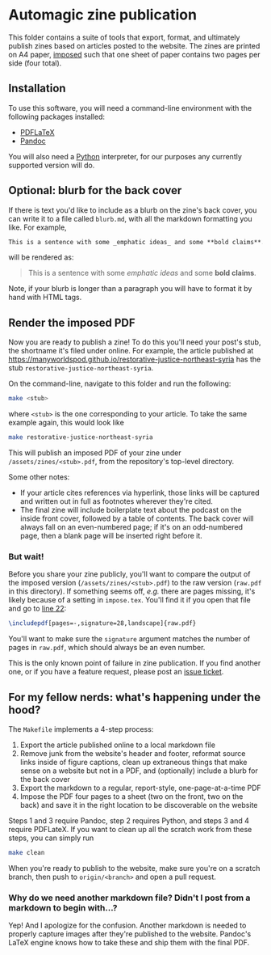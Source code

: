 # Automagic zine publication

This folder contains a suite of tools that export, format, and ultimately
publish zines based on articles posted to the website. The zines are printed
on A4 paper, [imposed](https://en.wikipedia.org/wiki/Imposition) such that one
sheet of paper contains two pages per side (four total).

## Installation

To use this software, you will need a command-line environment with the
following packages installed:

* [PDFLaTeX](https://www.latex-project.org/get/)
* [Pandoc](https://pandoc.org/installing.html)

You will also need a [Python](https://www.python.org/) interpreter, for our
purposes any currently supported version will do.

## Optional: blurb for the back cover

If there is text you'd like to include as a blurb on the zine's back cover, you
can write it to a file called `blurb.md`, with all the markdown formatting you
like. For example,


```markdown
This is a sentence with some _emphatic ideas_ and some **bold claims**.
```

will be rendered as:

> This is a sentence with some _emphatic ideas_ and some **bold claims**.

Note, if your blurb is longer than a paragraph you will have to format it by
hand with HTML tags.

## Render the imposed PDF

Now you are ready to publish a zine! To do this you'll need your post's stub,
the shortname it's filed under online. For example, the article published at
https://manyworldspod.github.io/restorative-justice-northeast-syria has the
stub `restorative-justice-northeast-syria`.

On the command-line, navigate to this folder and run the following:

```bash
make <stub>
```

where `<stub>` is the one corresponding to your article. To take the same
example again, this would look like

```bash
make restorative-justice-northeast-syria
```

This will publish an imposed PDF of your zine under `/assets/zines/<stub>.pdf`,
from the repository's top-level directory.

Some other notes:

* If your article cites references via hyperlink, those links will be captured
  and written out in full as footnotes wherever they're cited.
* The final zine will include boilerplate text about the podcast on the inside
  front cover, followed by a table of contents. The back cover will always fall
  on an even-numbered page; if it's on an odd-numbered page, then a blank page
  will be inserted right before it.

### But wait!

Before you share your zine publicly, you'll want to compare the output of the
imposed version (`/assets/zines/<stub>.pdf`) to the raw version (`raw.pdf` in
this directory). If something seems off, _e.g._ there are pages missing, it's
likely because of a setting in `impose.tex`. You'll find it if you open that
file and go to
[line 22](https://github.com/manyworldspod/manyworldspod.github.io/blob/main/_zines/impose.tex#L22):

```tex
\includepdf[pages=-,signature=28,landscape]{raw.pdf}
```

You'll want to make sure the `signature` argument matches the number of pages
in `raw.pdf`, which should always be an even number.

This is the only known point of failure in zine publication. If you find
another one, or if you have a feature request, please post an
[issue ticket](https://github.com/manyworldspod/manyworldspod.github.io/issues).

## For my fellow nerds: what's happening under the hood?

The `Makefile` implements a 4-step process:

1. Export the article published online to a local markdown file
2. Remove junk from the website's header and footer, reformat source links
   inside of figure captions, clean up extraneous things that make sense on
   a website but not in a PDF, and (optionally) include a blurb for the back
   cover
3. Export the markdown to a regular, report-style, one-page-at-a-time PDF
4. Impose the PDF four pages to a sheet (two on the front, two on the back)
   and save it in the right location to be discoverable on the website

Steps 1 and 3 require Pandoc, step 2 requires Python, and steps 3 and 4 require
PDFLateX. If you want to clean up all the scratch work from these steps, you
can simply run

```bash
make clean
```

When you're ready to publish to the website, make sure you're on a scratch
branch, then push to `origin/<branch>` and open a pull request.

### Why do we need another markdown file? Didn't I post from a markdown to begin with...?

Yep! And I apologize for the confusion. Another markdown is needed to properly
capture images after they're published to the website. Pandoc's LaTeX engine
knows how to take these and ship them with the final PDF.
